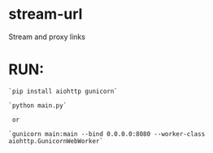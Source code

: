 # stream-url

Stream and proxy links 

# RUN:
    `pip install aiohttp gunicorn`

    `python main.py`

     or 

    `gunicorn main:main --bind 0.0.0.0:8080 --worker-class aiohttp.GunicornWebWorker`
